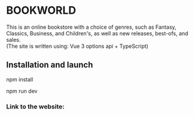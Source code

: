 # BOOKWORLD

This is an online bookstore with a choice of genres, such as Fantasy, Classics, Business, and Children's, as well as new releases, best-ofs, and sales.
<br/>
(The site is written using: Vue 3 options api + TypeScript)

## Installation and launch

npm install
<br/>

npm run dev

### Link to the website:

